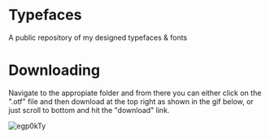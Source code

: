 # Typefaces
A public repository of my designed typefaces &amp; fonts





# Downloading
Navigate to the appropiate folder and from there you can either click on the ".otf" file and then download at the top right as shown in the gif below, or just scroll to bottom and hit the "download" link.

![egp0kTy](https://user-images.githubusercontent.com/1999954/175794655-25a17260-083e-45d1-abd8-18c38bfeb45e.gif)
